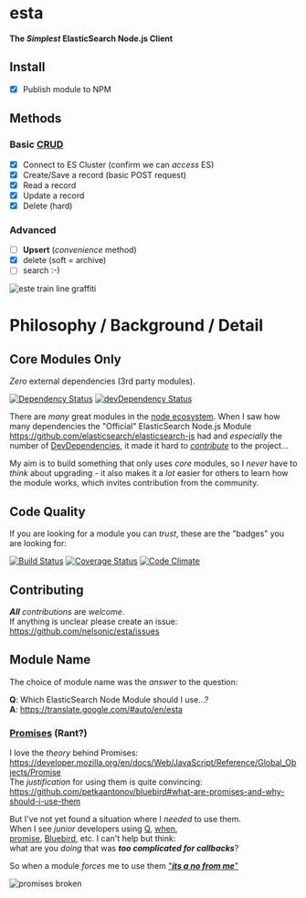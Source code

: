esta
====

**The *Simplest* ElasticSearch Node.js Client**

## Install

- [x] Publish module to NPM

## Methods

### Basic [CRUD](http://en.wikipedia.org/wiki/Create,_read,_update_and_delete)

- [x] Connect to ES Cluster (confirm we can *access* ES)
- [x] Create/Save a record (basic POST request)
- [x] Read a record
- [x] Update a record
- [x] Delete (hard)

### Advanced

- [ ] **Upsert** (*convenience* method)
- [x] delete (soft = archive)
- [ ] search :-)

![este train line graffiti](http://i.imgur.com/HBJ5JmX.jpg)

# Philosophy / Background / Detail

## Core Modules Only

*Zero* external dependencies (3rd party modules).

[![Dependency Status](https://david-dm.org/nelsonic/esta.svg)](https://david-dm.org/nelsonic/esta)
[![devDependency Status](https://david-dm.org/nelsonic/esta/dev-status.svg)](https://david-dm.org/nelsonic/esta#info=devDependencies)

There are *many* great modules in the
[node ecosystem](https://www.npmjs.org/).
When I saw how many dependencies the "Official" ElasticSearch
Node.js Module
https://github.com/elasticsearch/elasticsearch-js
had and *especially* the number of
[DevDependencies](https://david-dm.org/elasticsearch/elasticsearch-js#info=devDependencies),
it made it hard to
[*contribute*](https://github.com/elasticsearch/elasticsearch-js/issues/158)
to the project...

My aim is to build something that only uses *core* modules,
so I *never* have to *think* about upgrading - it also makes it a
*lot* easier for others to learn how the module works, which
invites contribution from the community.

## Code Quality

If you are looking for a module you can *trust*, these are the
"badges" you are looking for:

[![Build Status](https://travis-ci.org/nelsonic/esta.svg)](https://travis-ci.org/nelsonic/esta)
[![Coverage Status](https://img.shields.io/coveralls/nelsonic/esta.svg?style=flat)](https://coveralls.io/r/nelsonic/esta?branch=master)
[![Code Climate](https://codeclimate.com/github/nelsonic/esta/badges/gpa.svg)](https://codeclimate.com/github/nelsonic/esta)


## Contributing

***All*** *contributions* are *welcome*.  
If anything is unclear please create an issue:
https://github.com/nelsonic/esta/issues


## Module Name

The choice of module name was the *answer* to the question:

**Q**: Which ElasticSearch Node Module should I use...?  
**A**: https://translate.google.com/#auto/en/esta



### [Promises](http://youtu.be/llDikI2hTtk?t=21s) (Rant?)

I love the *theory* behind Promises:  
https://developer.mozilla.org/en/docs/Web/JavaScript/Reference/Global_Objects/Promise  
The *justification* for using them is quite convincing:  
https://github.com/petkaantonov/bluebird#what-are-promises-and-why-should-i-use-them  

But I've not yet found a situation where I *needed* to use them.  
When I see *junior* developers using
[Q](https://www.npmjs.org/package/q),  [when](https://github.com/cujojs/when),  
[promise](https://github.com/then/promise),
[Bluebird](https://github.com/petkaantonov/bluebird), etc.
I can't help but think:  
what are you *doing* that was ***too complicated for callbacks***?  

So when a module *forces* me to use them
["***its a no from me***"](http://i.imgur.com/TgTX9Kf.jpg)

![promises broken](http://i.imgur.com/3bzRW8y.jpg)
